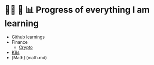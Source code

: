 # 👨‍💻 📝 📊 Progress of everything I am learning
- [Github learnings](github.md)
- Finance
  - [Crypto](finance/crypto.md)
- [K8s](k8s.md)
- [Math] (math.md)
